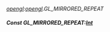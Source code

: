 _[opengl](../../modules/opengl/opengl-module.md):[opengl](../../modules/opengl/opengl-module.md).GL\_MIRRORED\_REPEAT_
##### Const GL\_MIRRORED\_REPEAT:[Int](../../modules/wonkey/wonkey-types-int.md)
